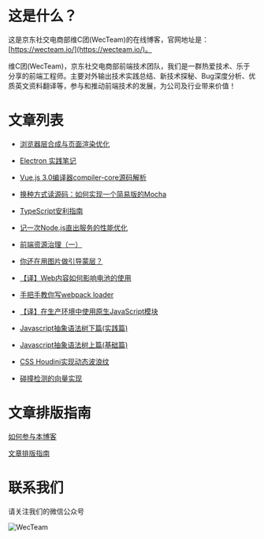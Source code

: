 
# 这是什么？

这是京东社交电商部维C团(WecTeam)的在线博客，官网地址是：[https://wecteam.io/](https://wecteam.io/)。

维C团(WecTeam)，京东社交电商部前端技术团队，我们是一群热爱技术、乐于分享的前端工程师。主要对外输出技术实践总结、新技术探秘、Bug深度分析、优质英文资料翻译等，参与和推动前端技术的发展，为公司及行业带来价值！

# 文章列表

* [浏览器层合成与页面渲染优化](https://wecteam.io/2019%2F10%2F15%2F%E6%B5%8F%E8%A7%88%E5%99%A8%E5%B1%82%E5%90%88%E6%88%90%E4%B8%8E%E9%A1%B5%E9%9D%A2%E6%B8%B2%E6%9F%93%E4%BC%98%E5%8C%96%2F)

* [Electron 实践笔记](https://wecteam.io/2019%2F10%2F11%2FElectron-%E5%AE%9E%E8%B7%B5%E7%AC%94%E8%AE%B0%2F)

* [Vue.js 3.0编译器compiler-core源码解析](https://wecteam.io/2019%2F10%2F09%2FVue-js-3-0%E7%BC%96%E8%AF%91%E5%99%A8compiler-core%E6%BA%90%E7%A0%81%E8%A7%A3%E6%9E%90%2F)

* [换种方式读源码：如何实现一个简易版的Mocha](https://wecteam.io/2019%2F10%2F09%2F%E6%8D%A2%E7%A7%8D%E6%96%B9%E5%BC%8F%E8%AF%BB%E6%BA%90%E7%A0%81%EF%BC%9A%E5%A6%82%E4%BD%95%E5%AE%9E%E7%8E%B0%E4%B8%80%E4%B8%AA%E7%AE%80%E6%98%93%E7%89%88%E7%9A%84Mocha%2F)

* [TypeScript安利指南](https://wecteam.io/2019%2F10%2F08%2FTypeScript%E5%AE%89%E5%88%A9%E6%8C%87%E5%8D%97%2F)

* [记一次Node.js直出服务的性能优化](https://wecteam.io/2019%2F09%2F27%2F%E8%AE%B0%E4%B8%80%E6%AC%A1Node-js%E7%9B%B4%E5%87%BA%E6%9C%8D%E5%8A%A1%E7%9A%84%E6%80%A7%E8%83%BD%E4%BC%98%E5%8C%96%2F)

* [前端资源治理（一）](https://wecteam.io/2019%2F09%2F24%2F%E5%89%8D%E7%AB%AF%E8%B5%84%E6%BA%90%E6%B2%BB%E7%90%86%EF%BC%88%E4%B8%80%EF%BC%89%2F)

* [你还在用图片做引导蒙层？](https://wecteam.io/2019%2F09%2F20%2Fguid-mask%2F)

* [【译】Web内容如何影响电池的使用](https://wecteam.io/2019%2F09%2F17%2F%E3%80%90%E8%AF%91%E3%80%91Web%E5%86%85%E5%AE%B9%E5%A6%82%E4%BD%95%E5%BD%B1%E5%93%8D%E7%94%B5%E6%B1%A0%E7%9A%84%E4%BD%BF%E7%94%A8%2F)

* [手把手教你写webpack loader](https://wecteam.io/2019%2F09%2F17%2F%E6%89%8B%E6%8A%8A%E6%89%8B%E6%95%99%E4%BD%A0%E5%86%99webpack-loader%2F)

* [【译】在生产环境中使用原生JavaScript模块](https://wecteam.io/2019%2F09%2F10%2F%E3%80%90%E8%AF%91%E3%80%91%E5%9C%A8%E7%94%9F%E4%BA%A7%E7%8E%AF%E5%A2%83%E4%B8%AD%E4%BD%BF%E7%94%A8%E5%8E%9F%E7%94%9FJavaScript%E6%A8%A1%E5%9D%97%2F)

* [Javascript抽象语法树下篇(实践篇)](https://wecteam.io/2019%2F07%2F20%2FJavascript%E6%8A%BD%E8%B1%A1%E8%AF%AD%E6%B3%95%E6%A0%91%E4%B8%8B%E7%AF%87(%E5%AE%9E%E8%B7%B5%E7%AF%87)%2F)

* [Javascript抽象语法树上篇(基础篇)](https://wecteam.io/2019%2F07%2F19%2FJavascript%E6%8A%BD%E8%B1%A1%E8%AF%AD%E6%B3%95%E6%A0%91%E4%B8%8A%E7%AF%87(%E5%9F%BA%E7%A1%80%E7%AF%87)%2F)

* [CSS Houdini实现动态波浪纹](https://wecteam.io/2019%2F07%2F12%2FCSS%20Houdini%E5%AE%9E%E7%8E%B0%E5%8A%A8%E6%80%81%E6%B3%A2%E6%B5%AA%E7%BA%B9%2F)

* [碰撞检测的向量实现](https://wecteam.io/2019%2F06%2F27%2Fcollision-detection%2F)
    
# 文章排版指南

[如何参与本博客](https://github.com/wecteam/blog/blob/master/docs/post-guide.md)

[文章排版指南](https://github.com/wecteam/blog/blob/master/docs/document-guide.md)

# 联系我们

请关注我们的微信公众号

![WecTeam](https://wq.360buyimg.com/data/ppms/picture/wecteam_qrcode.jpeg)

